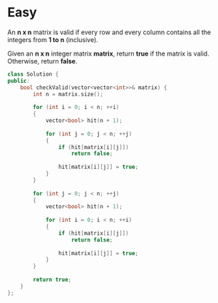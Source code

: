 # Easy

An **n x n** matrix is valid if every row and every column contains all the integers from **1 to n** (inclusive).

Given an **n x n** integer matrix **matrix**, return **true** if the matrix is valid. Otherwise, return **false**.

```cpp
class Solution {
public:
    bool checkValid(vector<vector<int>>& matrix) {
        int n = matrix.size(); 
        
        for (int i = 0; i < n; ++i)
        {
            vector<bool> hit(n + 1);
            
            for (int j = 0; j < n; ++j)
            {
                if (hit[matrix[i][j]])
                    return false;
                
                hit[matrix[i][j]] = true;
            }
        }
        
        for (int j = 0; j < n; ++j)
        {
            vector<bool> hit(n + 1);
            
            for (int i = 0; i < n; ++i)
            {
                if (hit[matrix[i][j]])
                    return false;
                
                hit[matrix[i][j]] = true;
            }
        }
        
        return true;
    }
};
```
